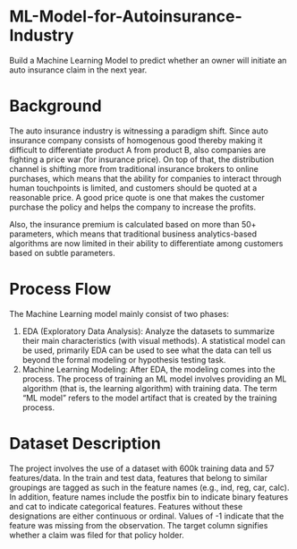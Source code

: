 # ML-Model-for-Autoinsurance-Industry
Build a Machine Learning Model to predict whether an owner will initiate an auto insurance claim in the next year.

# Background

The auto insurance industry is witnessing a paradigm shift. Since auto insurance company consists of homogenous good thereby making it difficult to differentiate product A from product B, also companies are fighting a price war (for insurance price). On top of that, the distribution channel is shifting more from traditional insurance brokers to online purchases, which means that the ability for companies to interact through human touchpoints is limited, and customers should be quoted at a reasonable price. A good price quote is one that makes the customer purchase the policy and helps the company to increase the profits.

Also, the insurance premium is calculated based on more than 50+ parameters, which means that traditional business analytics-based algorithms are now limited in their ability to differentiate among customers based on subtle parameters.
# Process Flow
The Machine Learning model mainly consist of two phases:
1. EDA (Exploratory Data Analysis):
Analyze the datasets to summarize their main characteristics (with visual methods). A statistical model can be used, primarily EDA can be used to see what the data can tell us beyond the formal modeling or hypothesis testing task.
2. Machine Learning Modeling:
After EDA, the modeling comes into the process. The process of training an ML model involves providing an ML algorithm (that is, the learning algorithm) with training data. The term “ML model” refers to the model artifact that is created by the training process.
# Dataset Description
The project involves the use of a dataset with 600k training data and 57 features/data. In the train and test data, features that belong to similar groupings are tagged as such in the feature names (e.g., ind, reg, car, calc). In addition, feature names include the postfix bin to indicate binary features and cat to indicate categorical features. Features without these designations are either continuous or ordinal. Values of -1 indicate that the feature was missing from the observation. The target column signifies whether a claim was filed for that policy holder.
